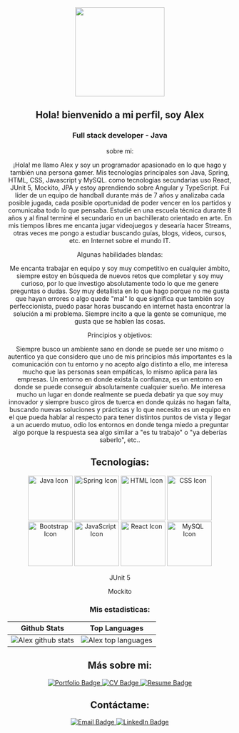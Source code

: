 <div id="header" align="center">
  <img src="https://media.giphy.com/media/nQP9yiMT2MPShAAjHV/giphy.gif" width="200"/>
  <h2>Hola! bienvenido a mi perfil, soy Alex</h2>
  <h3> Full stack developer - Java </h3>
  <p>sobre mi:

¡Hola! me llamo Alex y soy un programador apasionado en lo que hago y también una persona gamer.
Mis tecnologías principales son Java, Spring, HTML, CSS, Javascript y MySQL.
como tecnologías secundarias uso React, JUnit 5, Mockito, JPA y estoy aprendiendo sobre Angular y TypeScript.
Fui líder de un equipo de handball durante más de 7 años y analizaba cada posible jugada, cada posible oportunidad de poder vencer en los partidos y comunicaba todo lo que pensaba.
Estudié en una escuela técnica durante 8 años y al final terminé el secundario en un bachillerato orientado en arte.
En mis tiempos libres me encanta jugar videojuegos y desearía hacer Streams, otras veces me pongo a estudiar buscando guías, blogs, videos, cursos, etc. en Internet sobre el mundo IT.

Algunas habilidades blandas:

Me encanta trabajar en equipo y soy muy competitivo en cualquier ámbito, siempre estoy en búsqueda de nuevos retos que completar y soy muy curioso, por lo que investigo absolutamente todo lo que me genere preguntas o dudas.
Soy muy detallista en lo que hago porque no me gusta que hayan errores o algo quede "mal" lo que significa que también soy perfeccionista, puedo pasar horas buscando en internet hasta encontrar la solución a mi problema.
Siempre incito a que la gente se comunique, me gusta que se hablen las cosas.

Principios y objetivos:

Siempre busco un ambiente sano en donde se puede ser uno mismo o autentico ya que considero que uno de mis principios más importantes es la comunicación con tu entorno y no acepto algo distinto a ello, me interesa mucho que las personas sean empáticas, lo mismo aplica para las empresas.
Un entorno en donde exista la confianza, es un entorno en donde se puede conseguir absolutamente cualquier sueño.
Me interesa mucho un lugar en donde realmente se pueda debatir ya que soy muy innovador y siempre busco giros de tuerca en donde quizás no hagan falta, buscando nuevas soluciones y prácticas y lo que necesito es un equipo en el que pueda hablar al respecto para tener distintos puntos de vista y llegar a un acuerdo mutuo, odio los entornos en donde tenga miedo a preguntar algo porque la respuesta sea algo similar a "es tu trabajo" o "ya deberías saberlo", etc..</p>
  </div>
<h2 id="tecnologias" align="center">Tecnologías: </h2>
<div align="center">
  <img src="https://img.icons8.com/color/100/000000/java-coffee-cup-logo--v1.png" alt="Java Icon" width="100"/>
  <img src="https://img.icons8.com/color/100/000000/spring-logo--v1.png" alt="Spring Icon" width="100"/>
  <img src="https://img.icons8.com/color/100/000000/html-5--v1.png" alt="HTML Icon" width="100"/>
  <img src="https://img.icons8.com/color/100/000000/css3--v1.png" alt="CSS Icon" width="100"/>
  <img src="https://img.icons8.com/color/48/000000/bootstrap.png" alt="Bootstrap Icon" width="100">
  <img src="https://img.icons8.com/color/100/000000/javascript--v1.png" alt="JavaScript Icon" width="100"/>
  <img src="https://img.icons8.com/officel/100/000000/react.png" alt="React Icon" width="100"/>
  <img src="https://img.icons8.com/color/100/000000/mysql-logo.png" alt="MySQL Icon" width="100"/>
 <p>JUnit 5</p>
  <span>Mockito</span> 
</div>

<h3 align="center">Mis estadisticas:</h3>

| Github Stats | Top Languages |
| --- | --- |
| ![Alex github stats](https://github-readme-stats.vercel.app/api?username=AlexandroMoroz&show_icons=true&title_color=f6c32c&icon_color=f6c32c&text_color=9f9f9f&bg_color=151515&count_private=true) | ![Alex top languages](https://github-readme-stats.vercel.app/api/top-langs/?username=AlexandroMoroz&show_icons=true&title_color=f6c32c&icon_color=f6c32c&text_color=9f9f9f&bg_color=151515&count_private=true&layout=compact) |

<h2 id="sobreMi" align="center">Más sobre mi: </h2> 
<div align="center">  
  <a href="http://alexandromoroz.github.io">
    <img src="https://img.shields.io/badge/-Portfolio-000000?style=flat&logo=github&logoColor=white" alt="Portfolio Badge">
  </a>
  <a href="https://drive.google.com/file/d/1M2fHKhsNYJML2RILtPTPbFLfWzTNXOJv/view?usp=sharing">
    <img src="https://img.shields.io/badge/-CV-4285F4?style=flat&logo=google-drive&logoColor=white" alt="CV Badge">
  </a>
  <a href="https://drive.google.com/file/d/1JdMH-hxoUJTCY3Irs0b5oLxSIxRuQvcp/view?usp=sharing">
    <img src="https://img.shields.io/badge/-Resume-4285F4?style=flat&logo=google-drive&logoColor=white" alt="Resume Badge">
  </a>
  </div>
<h2 id="contactame" align="center">Contáctame: </h2>
  <div align="center">

  <a href="mailto:AlexandroMoroz5@gmail.com">
    <img src="https://img.shields.io/badge/-Email-D14836?style=flat&logo=gmail&logoColor=white" alt="Email Badge">
  </a>
  <a href="https://www.linkedin.com/in/ivan-alexandro-moroz-java-developer-trainee/">
    <img src="https://img.shields.io/badge/-LinkedIn-0077B5?style=flat&logo=linkedin&logoColor=white" alt="LinkedIn Badge">
  </a>
  </div>
